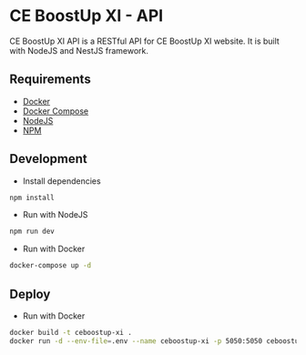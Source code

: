 # CE BoostUp XI - API

CE BoostUp XI API is a RESTful API for CE BoostUp XI website. It is built with NodeJS and NestJS framework.

## Requirements

- [Docker](https://docs.docker.com/get-docker/)
- [Docker Compose](https://docs.docker.com/compose/install/)
- [NodeJS](https://nodejs.org/en/download/)
- [NPM](https://www.npmjs.com/get-npm)

## Development

- Install dependencies

```bash
npm install
```

- Run with NodeJS

```bash
npm run dev
```

- Run with Docker

```bash
docker-compose up -d
```

## Deploy

- Run with Docker

```bash
docker build -t ceboostup-xi .
docker run -d --env-file=.env --name ceboostup-xi -p 5050:5050 ceboostup-xi
```
